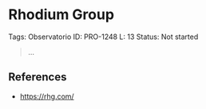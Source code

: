 # Rhodium Group

Tags: Observatorio
ID: PRO-1248
L: 13
Status: Not started

> …
> 

## References

- https://rhg.com/